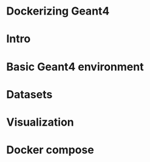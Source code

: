 # Dockerizing Geant4

# Intro

# Basic Geant4 environment

# Datasets

# Visualization

# Docker compose
